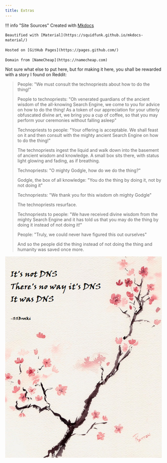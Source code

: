 ```yaml
---
title: Extras
---
```


!!! info "Site Sources"
    Created with [Mkdocs](https://www.mkdocs.org/)

    Beautified with [Material](https://squidfunk.github.io/mkdocs-material/)

    Hosted on [GitHub Pages](https://pages.github.com/)

    Domain from [NameCheap](https://namecheap.com)

Not sure what else to put here, but for making it here, you shall be rewarded with a story I found on Reddit:

> People: "We must consult the technopriests about how to do the thing!"
>
> People to technopriests: "Oh venerated guardians of the ancient wisdom of the all-knowing Search Engine, we come to you for advice on how to do the thing! As a token of our appreciation for your utterly obfuscated divine art, we bring you a cup of coffee, so that you may perform your ceremonies without falling asleep"
>
> Technopriests to people: "Your offering is acceptable. We shall feast on it and then consult with the mighty ancient Search Engine on how to do the thing!"
>
> The technopriests ingest the liquid and walk down into the basement of ancient wisdom and knowledge. A small box sits there, with status light glowing and fading, as if breathing.
>
> Technopriests: "O mighty Godgle, how do we do the thing?"
>
> Godgle, the box of all knowledge: "You do the thing by doing it, not by not doing it"
>
> Technopriests: "We thank you for this wisdom oh mighty Godgle"
>
> The technopriests resurface.
>
> Technopriests to people: "We have received divine wisdom from the mighty Search Engine and it has told us that you may do the thing by doing it instead of not doing it!"
>
> People: "Truly, we could never have figured this out ourselves"
>
> And so the people did the thing instead of not doing the thing and humanity was saved once more.

![its not dns](attachments/dns.png)
